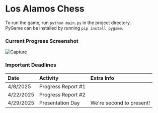 # Los Alamos Chess
To run the game, run ```python main.py``` in the project directory.</br>
PyGame can be installed by running ```pip install pygame```.

### Current Progress Screenshot
![Capture](https://github.com/user-attachments/assets/77a5ac30-0182-4729-b0a7-c127c406be1d)

### Important Deadlines
| Date      | Activity           | Extra Info |
|:----------|:-------------------|:-----------|
| 4/8/2025  | Progress Report #1 |
| 4/22/2025 | Progress Report #2 |
| 4/29/2025 | Presentation Day   | We're second to present!
